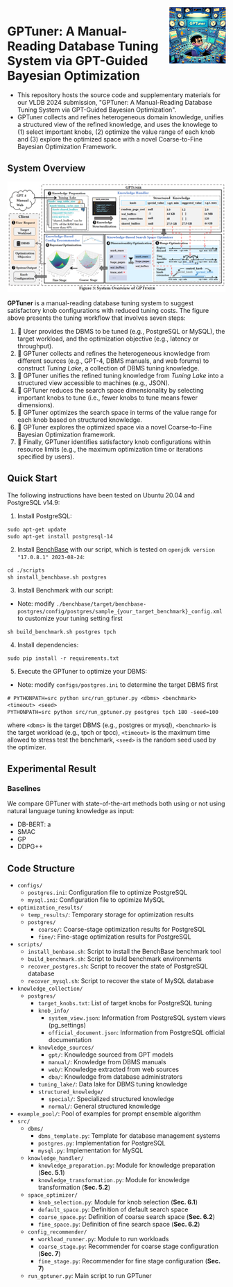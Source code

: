 <img align='right' src="/assets/gptuner.png" alt="GPTuner logo" width="130">

# GPTuner: A Manual-Reading Database Tuning System via GPT-Guided Bayesian Optimization

- This repository hosts the source code and supplementary materials for our VLDB 2024 submission, "GPTuner: A Manual-Reading Database Tuning System via GPT-Guided Bayesian Optimization". 
- GPTuner collects and refines heterogeneous domain knowledge, unifies a structured view of the refined knowledge, and uses the knowlege to (1) select important knobs, (2) optimize the value range of each knob and (3) explore the optimized space with a novel Coarse-to-Fine Bayesian Optimization Framework.

## System Overview

<img src="/assets/gptuner_overview.png" alt="GPTuner overview" width="800">

**GPTuner** is a manual-reading database tuning system to suggest satisfactory knob configurations with reduced tuning costs. The figure above presents the tuning workflow that involves seven steps:
1. 📌 User provides the DBMS to be tuned (e.g., PostgreSQL or MySQL), the target workload, and the optimization objective (e.g., latency or throughput).
2. 📌 GPTuner collects and refines the heterogeneous knowledge from different sources (e.g., GPT-4, DBMS manuals, and web forums) to construct _Tuning Lake_, a collection of DBMS tuning knowledge.
3. 📌 GPTuner unifies the refined tuning knowledge from _Tuning Lake_ into a structured view accessible to machines (e.g., JSON).
4. 📌 GPTuner reduces the search space dimensionality by selecting important knobs to tune (i.e., fewer knobs to tune means fewer dimensions).
5. 📌 GPTuner optimizes the search space in terms of the value range for each knob based on structured knowledge.
6. 📌 GPTuner explores the optimized space via a novel Coarse-to-Fine Bayesian Optimization framework.
7. 📌 Finally, GPTuner identifies satisfactory knob configurations within resource limits (e.g., the maximum optimization time or iterations specified by users).

## Quick Start
The following instructions have been tested on Ubuntu 20.04 and PostgreSQL v14.9:

1. Install PostgreSQL:
```
sudo apt-get update
sudo apt-get install postgresql-14
```

2. Install [BenchBase](https://github.com/cmu-db/benchbase) with our script, which is tested on `openjdk version "17.0.8.1" 2023-08-24`:
```
cd ./scripts
sh install_benchbase.sh postgres
```

3. Install Benchmark with our script:

- Note: modify `./benchbase/target/benchbase-postgres/config/postgres/sample_{your_target_benchmark}_config.xml` to customize your tuning setting first
```
sh build_benchmark.sh postgres tpch
```

4. Install dependencies:
```
sudo pip install -r requirements.txt
```

5. Execute the GPTuner to optimize your DBMS:

- Note: modify `configs/postgres.ini` to determine the target DBMS first
```
# PYTHONPATH=src python src/run_gptuner.py <dbms> <benchmark> <timeout> <seed>
PYTHONPATH=src python src/run_gptuner.py postgres tpch 180 -seed=100
```
where `<dbms>` is the target DBMS (e.g., postgres or mysql), `<benchmark>` is the target workload (e.g., tpch or tpcc), `<timeout>` is the maximum time allowed to stress test the benchmark, `<seed>` is the random seed used by the optimizer.

## Experimental Result

### Baselines
We compare GPTuner with state-of-the-art methods both using or not using natural language tuning knowledge as input:
- DB-BERT: a 
- SMAC
- GP
- DDPG++


## Code Structure
- `configs/`
  - `postgres.ini`: Configuration file to optimize PostgreSQL
  - `mysql.ini`: Configuration file to optimize MySQL
- `optimization_results/`
  - `temp_results/`: Temporary storage for optimization results
  - `postgres/`
    - `coarse/`: Coarse-stage optimization results for PostgreSQL
    - `fine/`: Fine-stage optimization results for PostgreSQL
- `scripts/`
  - `install_benbase.sh`: Script to install the BenchBase benchmark tool
  - `build_benchmark.sh`: Script to build benchmark environments
  - `recover_postgres.sh`: Script to recover the state of PostgreSQL database
  - `recover_mysql.sh`: Script to recover the state of MySQL database
- `knowledge_collection/`
  - `postgres/`
    - `target_knobs.txt`: List of target knobs for PostgreSQL tuning
    - `knob_info/`
      - `system_view.json`: Information from PostgreSQL system views (pg_settings)
      - `official_document.json`: Information from PostgreSQL official documentation
    - `knowledge_sources/`
      - `gpt/`: Knowledge sourced from GPT models
      - `manual/`: Knowledge from DBMS manuals
      - `web/`: Knowledge extracted from web sources
      - `dba/`: Knowledge from database administrators
    - `tuning_lake/`: Data lake for DBMS tuning knowledge
    - `structured_knowledge/`
      - `special/`: Specialized structured knowledge
      - `normal/`: General structured knowledge
- `example_pool/`: Pool of examples for prompt ensemble algorithm
- `src/`
  - `dbms/`
    - `dbms_template.py`: Template for database management systems
    - `postgres.py`: Implementation for PostgreSQL
    - `mysql.py`: Implementation for MySQL
  - `knowledge_handler/`
    - `knowledge_preparation.py`: Module for knowledge preparation (**Sec. 5.1**)
    - `knowledge_transformation.py`: Module for knowledge transformation (**Sec. 5.2**)
  - `space_optimizer/`
    - `knob_selection.py`: Module for knob selection (**Sec. 6.1**)
    - `default_space.py`: Definition of default search space
    - `coarse_space.py`: Definition of coarse search space (**Sec. 6.2**)
    - `fine_space.py`: Definition of fine search space (**Sec. 6.2**)
  - `config_recommender/`
    - `workload_runner.py`: Module to run workloads
    - `coarse_stage.py`: Recommender for coarse stage configuration (**Sec. 7**)
    - `fine_stage.py`: Recommender for fine stage configuration (**Sec. 7**)
  - `run_gptuner.py`: Main script to run GPTuner